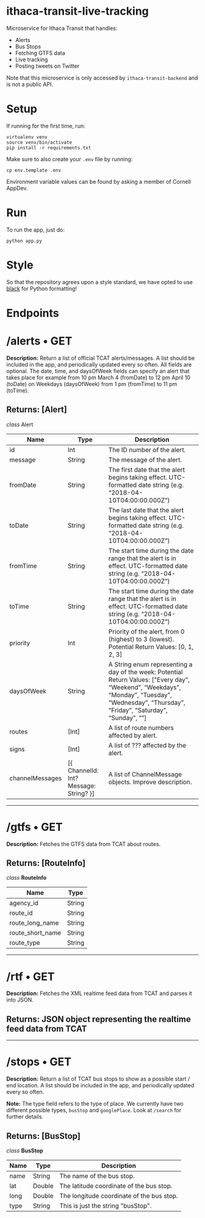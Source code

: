 # ithaca-transit-live-tracking
Microservice for Ithaca Transit that handles:

  * Alerts
  * Bus Stops
  * Fetching GTFS data
  * Live tracking
  * Posting tweets on Twitter

Note that this microservice is only accessed by `ithaca-transit-backend` and is not a public API.

# Setup

If running for the first time, run:

```
virtualenv venv
source venv/bin/activate
pip install -r requirements.txt
```

Make sure to also create your `.env` file by running:
```
cp env.template .env
```

Environment variable values can be found by asking a member of Cornell AppDev.

# Run

To run the app, just do:

```
python app.py
```
# Style
So that the repository agrees upon a style standard, we have opted to use [black](https://github.com/psf/black) for Python formatting!

# Endpoints

# **/alerts** • GET

**Description:** Return a list of official TCAT alerts/messages. A list should be included in the app, and periodically updated every so often. All fields are optional.
The date, time, and daysOfWeek fields can specify an alert that takes place for example from 10 pm March 4 (fromDate) to 12 pm April 10 (toDate) on Weekdays (daysOfWeek) from 1 pm (fromTime) to 11 pm (toTime).

## Returns: [Alert]

*class* Alert

| **Name**        | **Type**                                       | **Description**                                                                                                                                                                                 |
| --------------- | ---------------------------------------------- | ----------------------------------------------------------------------------------------------------------------------------------------------------------------------------------------------- |
| id              | Int                                            | The ID number of the alert.                                                                                                                                                                     |
| message         | String                                         | The message of the alert.                                                                                                                                                                       |
| fromDate        | String                                         | The first date that the alert begins taking effect.  UTC-formatted date string (e.g. “2018-04-10T04:00:00.000Z”)                                                                                |
| toDate          | String                                         | The last date that the alert begins taking effect.  UTC-formatted date string (e.g. “2018-04-10T04:00:00.000Z”)                                                                                 |
| fromTime        | String                                         | The start time during the date range that the alert is in effect.  UTC-formatted date string (e.g. “2018-04-10T04:00:00.000Z”)                                                                  |
| toTime          | String                                         | The start time during the date range that the alert is in effect.  UTC-formatted date string (e.g. “2018-04-10T04:00:00.000Z”)                                                                  |
| priority        | Int                                            | Priority of the alert, from 0 (highest) to 3 (lowest).  Potential Return Values: [0, 1, 2, 3]                                                                                                   |
| daysOfWeek      | String                                         | A String enum representing a day of the week:   Potential Return Values: ["Every day”, “Weekend”, “Weekdays”, “Monday”, “Tuesday”, “Wednesday”, “Thursday”, “Friday”, “Saturday”, “Sunday”, “”] |
| routes          | [Int]                                          | A list of route numbers affected by alert.                                                                                                                                                      |
| signs           | [Int]                                          | A list of ??? affected by the alert.                                                                                                                                                            |
| channelMessages | [{  ChannelId: Int? Message: String?  }]       | A list of ChannelMessage objects. Improve description.                                                                                                                                          |
----------
# **/gtfs** • GET

**Description:** Fetches the GTFS data from TCAT about routes.

## Returns: [RouteInfo]

*class* **RouteInfo**

| **Name**         | **Type** |
| --------         | -------- |
| agency_id        | String   |
| route_id         | String   | 
| route_long_name  | String   |
| route_short_name | String   |
| route_type       | String   |

----------
# **/rtf** • GET

**Description:** Fetches the XML realtime feed data from TCAT and parses it into JSON.

## Returns: JSON object representing the realtime feed data from TCAT

----------
# **/stops** • GET

**Description:** Return a list of TCAT bus stops to show as a possible start / end location. A list should be included in the app, and periodically updated every so often.

**Note:** The type field refers to the type of place. We currently have two different possible types, `busStop` and `googlePlace`. Look at `/search` for further details.

## Returns: [BusStop]

*class* **BusStop**

| **Name** | **Type** | **Description**                           |
| -------- | -------- | ----------------------------------------- |
| name     | String   | The name of the bus stop.                 |
| lat      | Double   | The latitude coordinate of the bus stop.  |
| long     | Double   | The longitude coordinate of the bus stop. |
| type     | String   | This is just the string "busStop".        |

